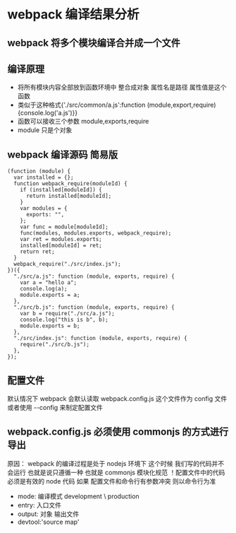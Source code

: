 # webpack 编译结果分析

## webpack 将多个模块编译合并成一个文件

## 编译原理

- 将所有模块内容全部放到函数环境中 整合成对象 属性名是路径 属性值是这个函数
- 类似于这种格式{'./src/common/a.js':function (module,export,require){console.log('a.js')}}
- 函数可以接收三个参数 module,exports,require
- module 只是个对象

## webpack 编译源码 简易版

```
(function (module) {
  var installed = {};
  function webpack_require(moduleId) {
    if (installed[moduleId]) {
      return installed[moduleId];
    }
    var modules = {
      exports: "",
    };
    var func = module[moduleId];
    func(modules, modules.exports, webpack_require);
    var ret = modules.exports;
    installed[moduleId] = ret;
    return ret;
  }
  webpack_require("./src/index.js");
})({
  "./src/a.js": function (module, exports, require) {
    var a = "hello a";
    console.log(a);
    module.exports = a;
  },
  "./src/b.js": function (module, exports, require) {
    var b = require("./src/a.js");
    console.log("this is b", b);
    module.exports = b;
  },
  "./src/index.js": function (module, exports, require) {
    require("./src/b.js");
  },
});

```

## 配置文件

默认情况下 webpack 会默认读取 webpack.config.js 这个文件作为 config 文件 或者使用 --config 来制定配置文件

## webpack.config.js 必须使用 commonjs 的方式进行导出

原因： webpack 的编译过程是处于 nodejs 环境下 这个时候 我们写的代码并不会运行 也就是说只遵循一种 也就是 commonjs 模块化规范
！配置文件中的代码必须是有效的 node 代码
如果 配置文件和命令行有参数冲突 则以命令行为准

- mode: 编译模式 development \ production
- entry: 入口文件
- output: 对象 输出文件
- devtool:'source map'
